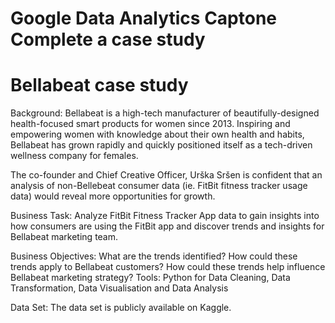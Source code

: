 # Google Data Analytics Captone Complete a case study #

# Bellabeat case study #

Background:
Bellabeat is a high-tech manufacturer of beautifully-designed health-focused smart products for women since 2013. Inspiring and empowering women with knowledge about their own health and habits, Bellabeat has grown rapidly and quickly positioned itself as a tech-driven wellness company for females.

The co-founder and Chief Creative Officer, Urška Sršen is confident that an analysis of non-Bellebeat consumer data (ie. FitBit fitness tracker usage data) would reveal more opportunities for growth.

Business Task:
Analyze FitBit Fitness Tracker App data to gain insights into how consumers are using the FitBit app and discover trends and insights for Bellabeat marketing team.

Business Objectives:
What are the trends identified?
How could these trends apply to Bellabeat customers?
How could these trends help influence Bellabeat marketing strategy?
Tools:
Python for Data Cleaning, Data Transformation, Data Visualisation and Data Analysis

Data Set:
The data set is publicly available on Kaggle.
